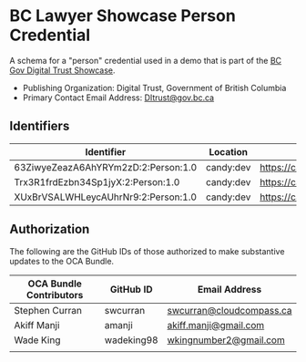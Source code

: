 # BC Lawyer Showcase Person Credential

A schema for a "person" credential used in a demo that is part of the [BC Gov Digital Trust Showcase](https://digital.gov.bc.ca/digital-trust/showcase/).

- Publishing Organization: Digital Trust, Government of British Columbia
- Primary Contact Email Address: DItrust@gov.bc.ca

## Identifiers

| Identifier                          | Location  | URL                                                   |
| ----------------------------------- | --------- | ----------------------------------------------------- |
| 63ZiwyeZeazA6AhYRYm2zD:2:Person:1.0 | candy:dev | https://candyscan.idlab.org/tx/CANDY_DEV/domain/28329 |
| Trx3R1frdEzbn34Sp1jyX:2:Person:1.0 | candy:dev | https://candyscan.idlab.org/tx/CANDY_DEV/domain/28328 |
| XUxBrVSALWHLeycAUhrNr9:2:Person:1.0 | candy:dev | https://candyscan.idlab.org/tx/CANDY_DEV/domain/28330 |

## Authorization

The following are the GitHub IDs of those authorized to make substantive updates to the OCA Bundle.

| OCA Bundle Contributors | GitHub ID  | Email Address            |
| ----------------------- | ---------- | ------------------------ |
| Stephen Curran          | swcurran   | swcurran@cloudcompass.ca |
| Akiff Manji             | amanji     | akiff.manji@gmail.com    |
| Wade King               | wadeking98 | wkingnumber2@gmail.com   |
|                         |            |                          |
